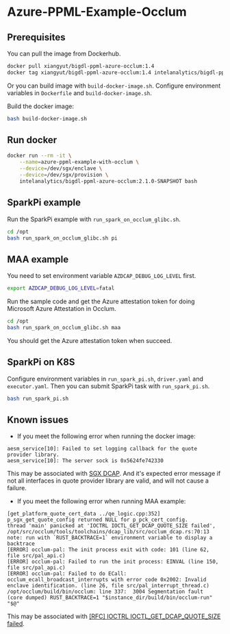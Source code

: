 # Azure-PPML-Example-Occlum

## Prerequisites
You can pull the image from Dockerhub.
```bash
docker pull xiangyut/bigdl-ppml-azure-occlum:1.4
docker tag xiangyut/bigdl-ppml-azure-occlum:1.4 intelanalytics/bigdl-ppml-azure-occlum:2.1.0-SNAPSHOT
```
Or you can build image with `build-docker-image.sh`. Configure environment variables in `Dockerfile` and `build-docker-image.sh`.

Build the docker image:

```bash
bash build-docker-image.sh
```

## Run docker
```bash
docker run --rm -it \
    --name=azure-ppml-example-with-occlum \
    --device=/dev/sgx/enclave \
    --device=/dev/sgx/provision \
    intelanalytics/bigdl-ppml-azure-occlum:2.1.0-SNAPSHOT bash 
```

## SparkPi example
Run the SparkPi example with `run_spark_on_occlum_glibc.sh`.
```bash
cd /opt
bash run_spark_on_occlum_glibc.sh pi
```

## MAA example

You need to set environment variable `AZDCAP_DEBUG_LOG_LEVEL` first.
```bash
export AZDCAP_DEBUG_LOG_LEVEL=fatal
```

Run the sample code and get the Azure attestation token for doing Microsoft Azure Attestation in Occlum.
```bash
cd /opt
bash run_spark_on_occlum_glibc.sh maa
```
You should get the Azure attestation token when succeed.

## SparkPi on K8S
Configure environment variables in `run_spark_pi.sh`, `driver.yaml` and `executor.yaml`. Then you can submit SparkPi task with `run_spark_pi.sh`.
```bash
bash run_spark_pi.sh
```

## Known issues

- If you meet the following error when running the docker image:
```
aesm_service[10]: Failed to set logging callback for the quote provider library.
aesm_service[10]: The server sock is 0x5624fe742330
```
This may be associated with [SGX DCAP](https://github.com/intel/linux-sgx/issues/812). And it's expected error message if not all interfaces in quote provider library are valid, and will not cause a failure.

- If you meet the following error when running MAA example:
```
[get_platform_quote_cert_data ../qe_logic.cpp:352] p_sgx_get_quote_config returned NULL for p_pck_cert_config.
thread 'main' panicked at 'IOCTRL IOCTL_GET_DCAP_QUOTE_SIZE failed', /opt/src/occlum/tools/toolchains/dcap_lib/src/occlum_dcap.rs:70:13
note: run with `RUST_BACKTRACE=1` environment variable to display a backtrace
[ERROR] occlum-pal: The init process exit with code: 101 (line 62, file src/pal_api.c)
[ERROR] occlum-pal: Failed to run the init process: EINVAL (line 150, file src/pal_api.c)
[ERROR] occlum-pal: Failed to do ECall: occlum_ecall_broadcast_interrupts with error code 0x2002: Invalid enclave identification. (line 26, file src/pal_interrupt_thread.c)
/opt/occlum/build/bin/occlum: line 337:  3004 Segmentation fault      (core dumped) RUST_BACKTRACE=1 "$instance_dir/build/bin/occlum-run" "$@"
```
This may be associated with [[RFC] IOCTRL IOCTL_GET_DCAP_QUOTE_SIZE failed](https://github.com/occlum/occlum/issues/899).